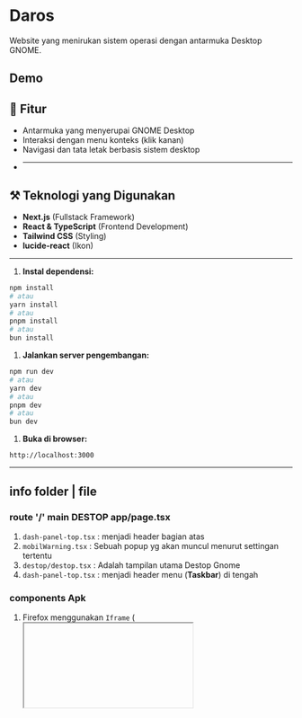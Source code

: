 # **Daros**

Website yang menirukan sistem operasi dengan antarmuka Desktop GNOME.

## Demo

## 🌟 **Fitur**

- Antarmuka yang menyerupai GNOME Desktop
- Interaksi dengan menu konteks (klik kanan)
- Navigasi dan tata letak berbasis sistem desktop
- ***

## ⚒️ **Teknologi yang Digunakan**

- **Next.js** (Fullstack Framework)
- **React & TypeScript** (Frontend Development)
- **Tailwind CSS** (Styling)
- **lucide-react** (Ikon)

---

1. **Instal dependensi:**

```bash
npm install
# atau
yarn install
# atau
pnpm install
# atau
bun install
```

1. **Jalankan server pengembangan:**

```bash
npm run dev
# atau
yarn dev
# atau
pnpm dev
# atau
bun dev
```

1. **Buka di browser:**

```
http://localhost:3000
```

---

## info folder | file

### route '/' main DESTOP **app/page.tsx**

1. `dash-panel-top.tsx` : menjadi header bagian atas
2. `mobilWarning.tsx` : Sebuah popup yg akan muncul menurut settingan tertentu
3. `destop/destop.tsx` : Adalah tampilan utama Destop Gnome
4. `dash-panel-top.tsx` : menjadi header menu (**Taskbar**) di tengah

### components Apk

1. Firefox
   menggunakan `Iframe` (<iframe>) adalah elemen HTML yang memungkinkan kamu menyematkan halaman web lain di dalam halaman web kamu — seperti membuat jendela kecil ke situs lain di dalam browser kamu. Ini adalah cara utama untuk membuat "browser mini" di dalam komponen React atau HTML biasa.
